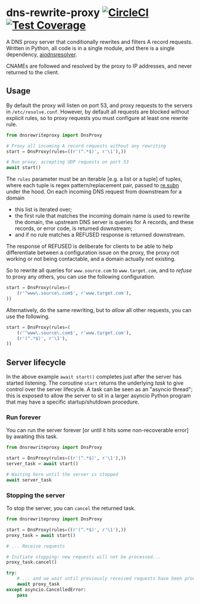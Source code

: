 # dns-rewrite-proxy [![CircleCI](https://circleci.com/gh/uktrade/dns-rewrite-proxy.svg?style=svg)](https://circleci.com/gh/uktrade/dns-rewrite-proxy) [![Test Coverage](https://api.codeclimate.com/v1/badges/33dcaf0af24e5a1a5bdf/test_coverage)](https://codeclimate.com/github/uktrade/dns-rewrite-proxy/test_coverage)

A DNS proxy server that conditionally rewrites and filters A record requests. Written in Python, all code is in a single module, and there is a single dependency, [aiodnsresolver](https://github.com/michalc/aiodnsresolver).

CNAMEs are followed and resolved by the proxy to IP addresses, and never returned to the client.


## Usage

By default the proxy will listen on port 53, and proxy requests to the servers in `/etc/resolve.conf`. However, by default all requests are blocked without explicit rules, so to proxy requests you must configure at least one rewrite rule.

```python
from dnsrewriteproxy import DnsProxy

# Proxy all incoming A record requests without any rewriting
start = DnsProxy(rules=((r'(^.*$)', r'\1'),))

# Run proxy, accepting UDP requests on port 53
await start()
```

The `rules` parameter must be an iterable [e.g. a list or a tuple] of tuples, where each tuple is regex pattern/replacement pair, passed to [re.subn](https://docs.python.org/3/library/re.html#re.subn) under the hood. On each incoming DNS request from downstream for a domain

- this list is iterated over;
- the first rule that matches the incoming domain name is used to rewrite the domain, the upstream DNS server is queries for A records, and these records, or error code, is returned downstream;
- and if no rule matches a REFUSED response is returned downstream.

The response of REFUSED is deliberate for clients to be able to help differentiate between a configuration issue on the proxy, the proxy not working or not being contactable, and a domain actually not existing.

So to rewrite all queries for `www.source.com` to `www.target.com`, and to _refuse_ to proxy any others, you can use the following configuration.

```python
start = DnsProxy(rules=(
    (r'^www\.source\.com$', r'www.target.com'),
))
```

Alternatively, do the same rewriting, but to _allow_ all other requests, you can use the following.

```python
start = DnsProxy(rules=(
    (r'^www\.source\.com$', r'www.target.com'),
    (r'(^.*$)', r'\1'),
))
```


## Server lifecycle

In the above example `await start()` completes just after the server has started listening. The coroutine `start` returns the underlying _task_ to give control over the server lifecycle. A task can be seen as an "asyncio thread"; this is exposed to allow the server to sit in a larger asyncio Python program that may have a specific startup/shutdown procedure.


### Run forever

You can run the server forever [or until it hits some non-recoverable error] by awaiting this task.

```python
from dnsrewriteproxy import DnsProxy

start = DnsProxy(rules=((r'(^.*$)', r'\1'),))
server_task = await start()

# Waiting here until the server is stopped
await server_task
```


### Stopping the server

To stop the server, you can `cancel` the returned task.

```python
from dnsrewriteproxy import DnsProxy

start = DnsProxy(rules=((r'(^.*$)', r'\1'),))
proxy_task = await start()

# ... Receive requests

# Initiate stopping: new requests will not be processed...
proxy_task.cancel()

try:
    # ... and we wait until previously received requests have been processed
    await proxy_task
except asyncio.CancelledError:
    pass
```
